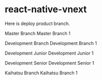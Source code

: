 # react-native-vnext

Here is deploy product branch.


Master Branch
Master Branch 1

Development Branch
Development Branch 1

Development Junior
Development Junior 1

Development Senior
Development Senior 1

Kaihatsu Branch
Kaihatsu Branch 1

